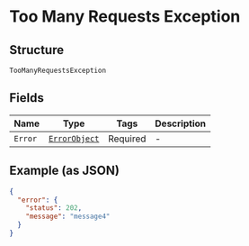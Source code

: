 
# Too Many Requests Exception

## Structure

`TooManyRequestsException`

## Fields

| Name | Type | Tags | Description |
|  --- | --- | --- | --- |
| `Error` | [`ErrorObject`](../../doc/models/error-object.md) | Required | - |

## Example (as JSON)

```json
{
  "error": {
    "status": 202,
    "message": "message4"
  }
}
```

